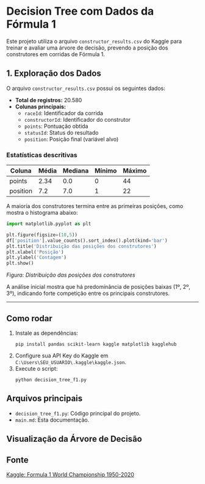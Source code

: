 # Decision Tree com Dados da Fórmula 1

Este projeto utiliza o arquivo `constructor_results.csv` do Kaggle para treinar e avaliar uma árvore de decisão, prevendo a posição dos construtores em corridas de Fórmula 1.

## 1. Exploração dos Dados

O arquivo `constructor_results.csv` possui os seguintes dados:

- **Total de registros:** 20.580
- **Colunas principais:**  
  - `raceId`: Identificador da corrida  
  - `constructorId`: Identificador do construtor  
  - `points`: Pontuação obtida  
  - `statusId`: Status do resultado  
  - `position`: Posição final (variável alvo)

### Estatísticas descritivas

| Coluna        | Média   | Mediana | Mínimo | Máximo |
|---------------|---------|---------|--------|--------|
| points        | 2.34    | 0.0     | 0      | 44     |
| position      | 7.2     | 7.0     | 1      | 22     |

A maioria dos construtores termina entre as primeiras posições, como mostra o histograma abaixo:

```python
import matplotlib.pyplot as plt

plt.figure(figsize=(10,5))
df['position'].value_counts().sort_index().plot(kind='bar')
plt.title('Distribuição das posições dos construtores')
plt.xlabel('Posição')
plt.ylabel('Contagem')
plt.show()
```

*Figura: Distribuição das posições dos construtores*

A análise inicial mostra que há predominância de posições baixas (1º, 2º, 3º), indicando forte competição entre os principais construtores.

---

## Como rodar

1. Instale as dependências:
   ```
   pip install pandas scikit-learn kaggle matplotlib kagglehub
   ```
2. Configure sua API Key do Kaggle em `C:\Users\SEU_USUARIO\.kaggle\kaggle.json`.
3. Execute o script:
   ```
   python decision_tree_f1.py
   ```

## Arquivos principais

- `decision_tree_f1.py`: Código principal do projeto.
- `main.md`: Esta documentação.

## Visualização da Árvore de Decisão



## Fonte

[Kaggle: Formula 1 World Championship 1950-2020](https://www.kaggle.com/datasets/rohanrao/formula-1-world-championship-1950-2020?select=constructor_results.csv)


